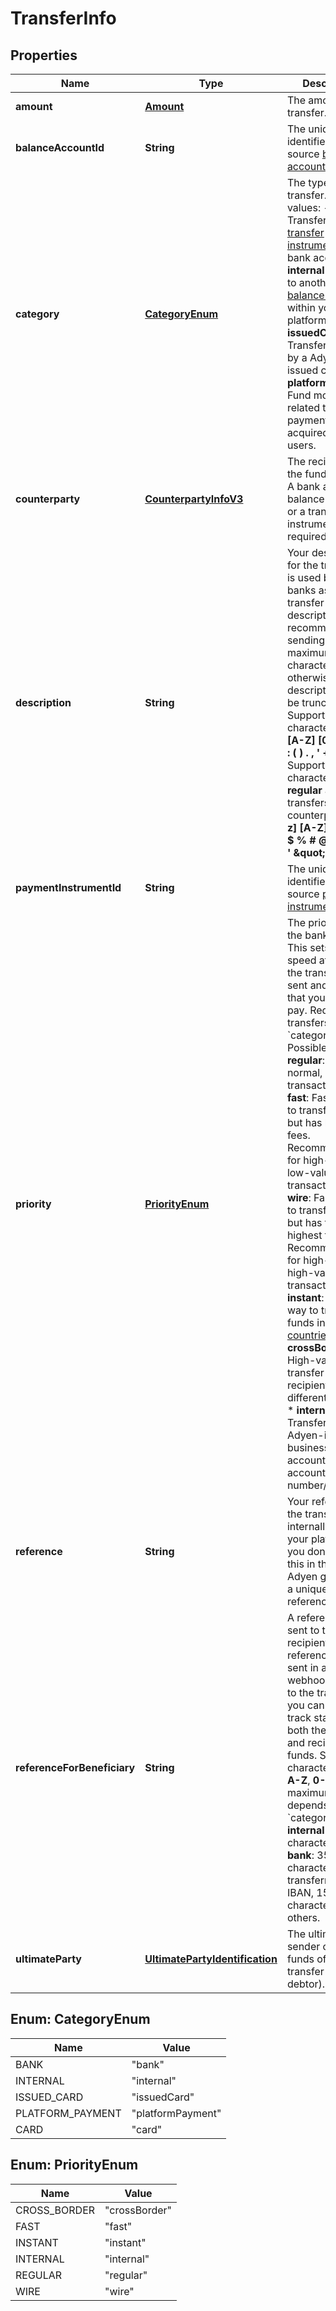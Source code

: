 

# TransferInfo


## Properties

| Name | Type | Description | Notes |
|------------ | ------------- | ------------- | -------------|
|**amount** | [**Amount**](Amount.md) | The amount of the transfer. |  |
|**balanceAccountId** | **String** | The unique identifier of the source [balance account](https://docs.adyen.com/api-explorer/#/balanceplatform/latest/post/balanceAccounts__resParam_id). |  [optional] |
|**category** | [**CategoryEnum**](#CategoryEnum) | The type of transfer.  Possible values:   - **bank**: Transfer to a [transfer instrument](https://docs.adyen.com/api-explorer/#/legalentity/latest/post/transferInstruments__resParam_id) or a bank account.  - **internal**: Transfer to another [balance account](https://docs.adyen.com/api-explorer/#/balanceplatform/latest/post/balanceAccounts__resParam_id) within your platform.  - **issuedCard**: Transfer initiated by a Adyen-issued card.  - **platformPayment**: Fund movements related to payments that are acquired for your users. |  |
|**counterparty** | [**CounterpartyInfoV3**](CounterpartyInfoV3.md) | The recipient of the funds transfer. A bank account, a balance account, or a transfer instrument is required. |  |
|**description** | **String** | Your description for the transfer. It is used by most banks as the transfer description. We recommend sending a maximum of 140 characters, otherwise the description may be truncated.  Supported characters: **[a-z] [A-Z] [0-9] / - ?** **: ( ) . , &#39; + Space**  Supported characters for **regular** and **fast** transfers to a US counterparty: **[a-z] [A-Z] [0-9] &amp; $ % # @** **~ &#x3D; + - _ &#39; \&quot; ! ?** |  [optional] |
|**paymentInstrumentId** | **String** | The unique identifier of the source [payment instrument](https://docs.adyen.com/api-explorer/#/balanceplatform/latest/post/paymentInstruments__resParam_id). |  [optional] |
|**priority** | [**PriorityEnum**](#PriorityEnum) | The priority for the bank transfer. This sets the speed at which the transfer is sent and the fees that you have to pay. Required for transfers with &#x60;category&#x60; **bank**.  Possible values:  * **regular**: For normal, low-value transactions.  * **fast**: Faster way to transfer funds but has higher fees. Recommended for high-priority, low-value transactions.  * **wire**: Fastest way to transfer funds but has the highest fees. Recommended for high-priority, high-value transactions.  * **instant**: Instant way to transfer funds in [SEPA countries](https://www.ecb.europa.eu/paym/integration/retail/sepa/html/index.en.html).  * **crossBorder**: High-value transfer to a recipient in a different country.  * **internal**: Transfer to an Adyen-issued business bank account (by bank account number/IBAN). |  [optional] |
|**reference** | **String** | Your reference for the transfer, used internally within your platform. If you don&#39;t provide this in the request, Adyen generates a unique reference. |  [optional] |
|**referenceForBeneficiary** | **String** |  A reference that is sent to the recipient. This reference is also sent in all webhooks related to the transfer, so you can use it to track statuses for both the source and recipient of funds.   Supported characters: **a-z**, **A-Z**, **0-9**. The maximum length depends on the &#x60;category&#x60;.  - **internal**: 80 characters  - **bank**: 35 characters when transferring to an IBAN, 15 characters for others. |  [optional] |
|**ultimateParty** | [**UltimatePartyIdentification**](UltimatePartyIdentification.md) | The ultimate sender of the funds of the transfer (ultimate debtor). |  [optional] |



## Enum: CategoryEnum

| Name | Value |
|---- | -----|
| BANK | &quot;bank&quot; |
| INTERNAL | &quot;internal&quot; |
| ISSUED_CARD | &quot;issuedCard&quot; |
| PLATFORM_PAYMENT | &quot;platformPayment&quot; |
| CARD | &quot;card&quot; |



## Enum: PriorityEnum

| Name | Value |
|---- | -----|
| CROSS_BORDER | &quot;crossBorder&quot; |
| FAST | &quot;fast&quot; |
| INSTANT | &quot;instant&quot; |
| INTERNAL | &quot;internal&quot; |
| REGULAR | &quot;regular&quot; |
| WIRE | &quot;wire&quot; |



